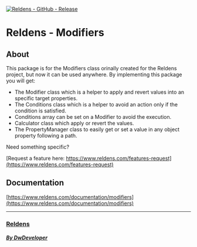 [![Reldens - GitHub - Release](https://www.dwdeveloper.com/media/reldens/reldens-mmorpg-platform.png)](https://github.com/damian-pastorini/reldens)

# Reldens - Modifiers

## About

This package is for the Modifiers class orinally created for the Reldens project, but now it can be used anywhere.
By implementing this package you will get:
- The Modifier class which is a helper to apply and revert values into an specific target properties.
- The Conditions class which is a helper to avoid an action only if the condition is satisfied.
- Conditions array can be set on a Modifier to avoid the execution.
- Calculator class which apply or revert the values.
- The PropertyManager class to easily get or set a value in any object property following a path.

Need something specific?

[Request a feature here: https://www.reldens.com/features-request](https://www.reldens.com/features-request)

## Documentation

[https://www.reldens.com/documentation/modifiers](https://www.reldens.com/documentation/modifiers)

---

### [Reldens](https://github.com/damian-pastorini/reldens/ "Reldens")

##### [By DwDeveloper](https://www.dwdeveloper.com/ "DwDeveloper")
